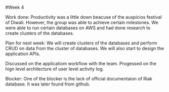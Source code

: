 #Week 4

Work done: Productivity was a little down beacuse of the auspicios festival of Diwali. However, the group was able to achieve certain milestones. We  were able to run certain databases on AWS and had done research to create clusters of the databases.

Plan for next week: We will create clusters of the databases and perform CRUD on data from the cluster of databases. We will also start to design the application APIs.

Discussed on the applicatiom workflow with the team.
Progessed on the hign level architecture of user level activity log.

Blocker: One of the blocker is the lack of official documentaion of Riak database. It was later found from github.
